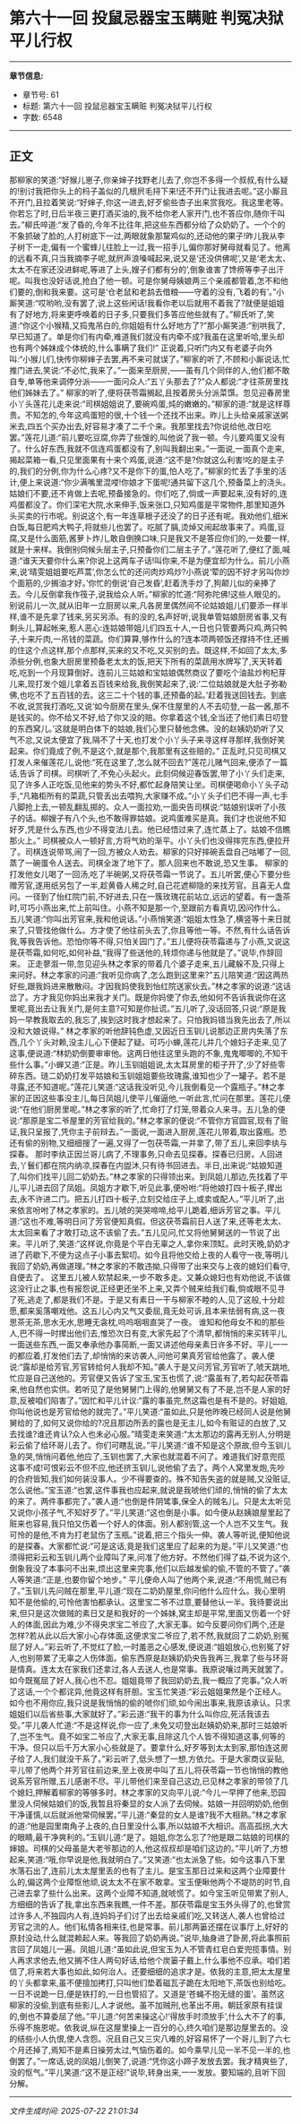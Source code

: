 # 第六十一回 投鼠忌器宝玉瞒赃 判冤决狱平儿行权

---

**章节信息:**
- 章节号: 61
- 标题: 第六十一回 投鼠忌器宝玉瞒赃 判冤决狱平儿行权
- 字数: 6548

---

## 正文

那柳家的笑道:“好猴儿崽子,你亲婶子找野老儿去了,你岂不多得一个叔叔,有什么疑的!别讨我把你头上的杩子盖似的几根屄毛挦下来!还不开门让我进去呢。”这小厮且不开门,且拉着笑说:“好婶子,你这一进去,好歹偷些杏子出来赏我吃。我这里老等。你若忘了时,日后半夜三更打酒买油的,我不给你老人家开门,也不答应你,随你干叫去。”柳氏啐道:“发了昏的,今年不比往年,把这些东西都分给了众奶奶了。一个个的不象抓破了脸的,人打树底下一过,两眼就象那黧鸡似的,还动他的果子!昨儿我从李子树下一走,偏有一个蜜蜂儿往脸上一过,我一招手儿,偏你那好舅母就看见了。他离的远看不真,只当我摘李子呢,就屄声浪嗓喊起来,说又是‘还没供佛呢’,又是‘老太太、太太不在家还没进鲜呢,等进了上头,嫂子们都有分的’,倒象谁害了馋痨等李子出汗呢。叫我也没好话说,抢白了他一顿。可是你舅母姨娘两三个亲戚都管着,怎不和他们要的,倒和我来要。这可是‘仓老鼠和老鸹去借粮——守着的没有,飞着的有’。”小厮笑道:“哎哟哟,没有罢了,说上这些闲话!我看你老以后就用不着我了?就便是姐姐有了好地方,将来更呼唤着的日子多,只要我们多答应他些就有了。”柳氏听了,笑道:“你这个小猴精,又捣鬼吊白的,你姐姐有什么好地方了?”那小厮笑道:“别哄我了,早已知道了。单是你们有内牵,难道我们就没有内牵不成?我虽在这里听哈,里头却也有两个姊妹成个体统的,什么事瞒了我们!”
正说着,只听门内又有老婆子向外叫:“小猴儿们,快传你柳婶子去罢,再不来可就误了。”柳家的听了,不顾和小厮说话,忙推门进去,笑说:“不必忙,我来了。”一面来至厨房,——虽有几个同伴的人,他们都不敢自专,单等他来调停分派——一面问众人:“五丫头那去了?”众人都说:“才往茶房里找他们姊妹去了。”
柳家的听了,便将茯苓霜搁起,且按着房头分派菜馔。忽见迎春房里小丫头莲花儿走来说:“司棋姐姐说了,要碗鸡蛋,炖的嫩嫩的。”柳家的道:“就是这样尊贵。不知怎的,今年这鸡蛋短的很,十个钱一个还找不出来。昨儿上头给亲戚家送粥米去,四五个买办出去,好容易才凑了二千个来。我那里找去?你说给他,改日吃罢。”莲花儿道:“前儿要吃豆腐,你弄了些馊的,叫他说了我一顿。今儿要鸡蛋又没有了。什么好东西,我就不信连鸡蛋都没有了,别叫我翻出来。”一面说,一面真个走来,揭起菜箱一看,只见里面果有十来个鸡蛋,说道:“这不是?你就这么利害!吃的是主子的,我们的分例,你为什么心疼?又不是你下的蛋,怕人吃了。”柳家的忙丢了手里的活计,便上来说道:“你少满嘴里混唚!你娘才下蛋呢!通共留下这几个,预备菜上的浇头。姑娘们不要,还不肯做上去呢,预备接急的。你们吃了,倘或一声要起来,没有好的,连鸡蛋都没了。你们深宅大院,水来伸手,饭来张口,只知鸡蛋是平常物件,那里知道外头买卖的行市呢。别说这个,有一年连草根子还没了的日子还有呢。我劝他们,细米白饭,每日肥鸡大鸭子,将就些儿也罢了。吃腻了膈,烫焯又闹起故事来了。鸡蛋,豆腐,又是什么面筋,酱萝卜炸儿,敢自倒换口味,只是我又不是答应你们的,一处要一样,就是十来样。我倒别伺候头层主子,只预备你们二层主子了。”莲花听了,便红了面,喊道:“谁天天要你什么来?你说上这两车子话!叫你来,不是为便宜却为什么。前儿小燕来,说‘晴雯姐姐要吃芦蒿’,你怎么忙的还问肉炒鸡炒?小燕说‘荤的因不好才另叫你炒个面筋的,少搁油才好。’你忙的倒说‘自己发昏’,赶着洗手炒了,狗颠儿似的亲捧了去。今儿反倒拿我作筏子,说我给众人听。”柳家的忙道:“阿弥陀佛!这些人眼见的。别说前儿一次,就从旧年一立厨房以来,凡各房里偶然间不论姑娘姐儿们要添一样半样,谁不是先拿了钱来,另买另添。有的没的,名声好听,说我单管姑娘厨房省事,又有剩头儿,算起帐来,惹人恶心:连姑娘带姐儿们四五十人,一日也只管要两只鸡,两只鸭子,十来斤肉,一吊钱的菜蔬。你们算算,够作什么的?连本项两顿饭还撑持不住,还搁的住这个点这样,那个点那样,买来的又不吃,又买别的去。既这样,不如回了太太,多添些分例,也象大厨房里预备老太太的饭,把天下所有的菜蔬用水牌写了,天天转着吃,吃到一个月现算倒好。连前儿三姑娘和宝姑娘偶然商议了要吃个油盐炒枸杞芽儿来,现打发个姐儿拿着五百钱来给我,我倒笑起来了,说:‘二位姑娘就是大肚子弥勒佛,也吃不了五百钱的去。这三二十个钱的事,还预备的起。’赶着我送回钱去。到底不收,说赏我打酒吃,又说‘如今厨房在里头,保不住屋里的人不去叨登,一盐一酱,那不是钱买的。你不给又不好,给了你又没的赔。你拿着这个钱,全当还了他们素日叨登的东西窝儿。’这就是明白体下的姑娘,我们心里只替他念佛。没的赵姨奶奶听了又气不忿,又说太便宜了我,隔不了十天,也打发个小丫头子来寻这样寻那样,我倒好笑起来。你们竟成了例,不是这个,就是那个,我那里有这些赔的。”
正乱时,只见司棋又打发人来催莲花儿,说他:“死在这里了,怎么就不回去?”莲花儿赌气回来,便添了一篇话,告诉了司棋。司棋听了,不免心头起火。此刻伺候迎春饭罢,带了小丫头们走来,见了许多人正吃饭,见他来的势头不好,都忙起身陪笑让坐。司棋便喝命小丫头子动手,“凡箱柜所有的菜蔬,只管丢出去喂狗,大家赚不成。”小丫头子们巴不得一声,七手八脚抢上去,一顿乱翻乱掷的。众人一面拉劝,一面央告司棋说:“姑娘别误听了小孩子的话。柳嫂子有八个头,也不敢得罪姑娘。说鸡蛋难买是真。我们才也说他不知好歹,凭是什么东西,也少不得变法儿去。他已经悟过来了,连忙蒸上了。姑娘不信瞧那火上。”
司棋被众人一顿好言,方将气劝的渐平。小丫头们也没得摔完东西,便拉开了。司棋连说带骂,闹了一回,方被众人劝去。柳家的只好摔碗丢盘自己咕嘟了一回,蒸了一碗蛋令人送去。司棋全泼了地下了。那人回来也不敢说,恐又生事。
柳家的打发他女儿喝了一回汤,吃了半碗粥,又将茯苓霜一节说了。五儿听罢,便心下要分些赠芳官,遂用纸另包了一半,趁黄昏人稀之时,自己花遮柳隐的来找芳官。且喜无人盘问。一径到了怡红院门前,不好进去,只在一簇玫瑰花前站立,远远的望着。有一盏茶时,可巧小燕出来,忙上前叫住。小燕不知是那一个,至跟前方看真切,因问作什么。五儿笑道:“你叫出芳官来,我和他说话。”小燕悄笑道:“姐姐太性急了,横竖等十来日就来了,只管找他做什么。方才使了他往前头去了,你且等他一等。不然,有什么话告诉我,等我告诉他。恐怕你等不得,只怕关园门了。”五儿便将茯苓霜递与了小燕,又说这是茯苓霜,如何吃,如何补益,“我得了些送他的,转烦你递与他就是了。”说毕,作辞回来。
正走蓼溆一带,忽见迎头林之孝家的带着几个婆子走来,五儿藏躲不及,只得上来问好。林之孝家的问道:“我听见你病了,怎么跑到这里来?”五儿陪笑道:“因这两热好些,跟我妈进来散散闷。才因我妈使我到怡红院送家伙去。”林之孝家的说道:“这话岔了。方才我见你妈出来我才关门。既是你妈使了你去,他如何不告诉我说你在这里呢,竟出去让我关门,是何主意?可知是你扯谎。”五儿听了,没话回答,只说:“原是我妈一早教我取去的,我忘了,挨到这时我才想起来了。只怕我妈错当我先出去了,所以没和大娘说得。”
林之孝家的听他辞钝色虚,又因近日玉钏儿说那边正房内失落了东西,几个丫头对赖,没主儿,心下便起了疑。可巧小蝉,莲花儿并几个媳妇子走来,见了这事,便说道:“林奶奶倒要审审他。这两日他往这里头跑的不象,鬼鬼唧唧的,不知干些什么事。”小蝉又道:“正是。昨儿玉钏姐姐说,太太耳房里的柜子开了,少了好些零碎东西。琏二奶奶打发平姑娘和玉钏姐姐要些玫瑰露,谁知也少了一罐子。若不是寻露,还不知道呢。”莲花儿笑道:“这话我没听见,今儿我倒看见一个露瓶子。”林之孝家的正因这些事没主儿,每日凤姐儿使平儿催逼他,一听此言,忙问在那里。莲花儿便说:“在他们厨房里呢。”林之孝家的听了,忙命打了灯笼,带着众人来寻。五儿急的便说:“那原是宝二爷屋里的芳官给我的。”林之孝家的便说:“不管你方官圆官,现有了赃证,我只呈报了,凭你主子前辩去。”一面说,一面进入厨房,莲花儿带着,取出露瓶。恐还有偷的别物,又细细搜了一遍,又得了一包茯苓霜,一并拿了,带了五儿,来回李纨与探春。
那时李纨正因兰哥儿病了,不理事务,只命去见探春。探春已归房。人回进去,丫鬟们都在院内纳凉,探春在内盥沐,只有待书回进去。半日,出来说:“姑娘知道了,叫你们找平儿回二奶奶去。”林之孝家的只得领出来。到凤姐儿那边,先找着了平儿,平儿进去回了凤姐。凤姐方才歇下,听见此事,便吩咐:“将他娘打四十板子,撵出去,永不许进二门。把五儿打四十板子,立刻交给庄子上,或卖或配人。”平儿听了,出来依言吩咐了林之孝家的。五儿唬的哭哭啼啼,给平儿跪着,细诉芳官之事。平儿道:“这也不难,等明日问了芳官便知真假。但这茯苓霜前日人送了来,还等老太太、太太回来看了才敢打动,这不该偷了去。”五儿见问,忙又将他舅舅送的一节说了出来。平儿听了,笑道:“这样说,你竟是个平白无辜之人,拿你来顶缸。此时天晚,奶奶才进了药歇下,不便为这点子小事去絮叨。如今且将他交给上夜的人看守一夜,等明儿我回了奶奶,再做道理。”林之孝家的不敢违拗,只得带了出来交与上夜的媳妇们看守,自便去了。
这里五儿被人软禁起来,一步不敢多走。又兼众媳妇也有劝他说,不该做这没行止之事,也有报怨说,正经更还坐不上来,又弄个贼来给我们看,倘或眼不见寻了死,逃走了,都是我们不是。于是又有素日一干与柳家不睦的人,见了这般,十分趁愿,都来奚落嘲戏他。这五儿心内又气又委屈,竟无处可诉,且本来怯弱有病,这一夜思茶无茶,思水无水,思睡无衾枕,呜呜咽咽直哭了一夜。
谁知和他母女不和的那些人,巴不得一时撵出他们去,惟恐次日有变,大家先起了个清早,都悄悄的来买转平儿,一面送些东西,一面又奉承他办事简断,一面又讲述他母亲素日许多不好。平儿一一的都应着,打发他们去了,却悄悄的来访袭人,问他可果真芳官给他露了。袭人便说:“露却是给芳官,芳官转给何人我却不知。”袭人于是又问芳官,芳官听了,唬天跳地,忙应是自己送他的。芳官便又告诉了宝玉,宝玉也慌了,说:“露虽有了,若勾起茯苓霜来,他自然也实供。若听见了是他舅舅门上得的,他舅舅又有了不是,岂不是人家的好意,反被咱们陷害了。”因忙和平儿计议:“露的事虽完,然这霜也是有不是的。好姐姐,你叫他说也是芳官给他的就完了。”平儿笑道:“虽如此,只是他昨晚已经同人说是他舅舅给的了,如何又说你给的?况且那边所丢的露也是无主儿,如今有赃证的白放了,又去找谁?谁还肯认?众人也未必心服。”晴雯走来笑道:“太太那边的露再无别人,分明是彩云偷了给环哥儿去了。你们可瞎乱说。”平儿笑道:“谁不知是这个原故,但今玉钏儿急的哭,悄悄问着他,他应了,玉钏也罢了,大家也就混着不问了。难道我们好意兜揽这事不成!可恨彩云不但不应,他还挤玉钏儿,说他偷了去了。两个人窝里发炮,先吵的合府皆知,我们如何装没事人。少不得要查的。殊不知告失盗的就是贼,又没赃证,怎么说他。”宝玉道:“也罢,这件事我也应起来,就说是我唬他们顽的,悄悄的偷了太太的来了。两件事都完了。”袭人道:“也倒是件阴骘事,保全人的贼名儿。只是太太听见又说你小孩子气,不知好歹了。”平儿笑道:“这也倒是小事。如今便从赵姨娘屋里起了赃来也容易,我只怕又伤着一个好人的体面。别人都别管,这一个人岂不又生气。我可怜的是他,不肯为打老鼠伤了玉瓶。”说着,把三个指头一伸。袭人等听说,便知他说的是探春。大家都忙说:“可是这话,竟是我们这里应了起来的为是。”平儿又笑道:“也须得把彩云和玉钏儿两个业障叫了来,问准了他方好。不然他们得了益,不说为这个,倒象我没了本事问不出来,烦出这里来完事,他们以后越发偷的偷,不管的不管了。”袭人等笑道:“正是,也要你留个地步。”
平儿便命人叫了他两个来,说道:“不用慌,贼已有了。”玉钏儿先问贼在那里,平儿道:“现在二奶奶屋里,你问他什么应什么。我心里明知不是他偷的,可怜他害怕都承认。这里宝二爷不过意,要替他认一半。我待要说出来,但只是这次做贼的素日又是和我好的一个姊妹,窝主却是平常,里面又伤着一个好人的体面,因此为难,少不得央求宝二爷应了,大家无事。如今反要问你们两个,还是怎样?若从此以后大家小心存体面,这便求宝二爷应了,若不然,我就回了二奶奶,别冤屈了好人。”彩云听了,不觉红了脸,一时羞恶之心感发,便说道:“姐姐放心,也别冤了好人,也别带累了无辜之人伤体面。偷东西原是赵姨奶奶央告我再三,我拿了些与环哥是情真。连太太在家我们还拿过,各人去送人,也是常事。我原说嚷过两天就罢了。如今既冤屈了好人,我心也不忍。姐姐竟带了我回奶奶去,我一概应了完事。”众人听了这话,一个个都诧异,他竟这样有肝胆。宝玉忙笑道:“彩云姐姐果然是个正经人。如今也不用你应,我只说是我悄悄的偷的唬你们顽,如今闹出事来,我原该承认。只求姐姐们以后省些事,大家就好了。”彩云道:“我干的事为什么叫你应,死活我该去受。”平儿袭人忙道:“不是这样说,你一应了,未免又叨登出赵姨奶奶来,那时三姑娘听了,岂不生气。竟不如宝二爷应了,大家无事,且除这几个人皆不得知道这事,何等的干净。但只以后千万大家小心些就是了。要拿什么,好歹等到太太到家,那怕连这房子给了人,我们就没干系了。”彩云听了,低头想了一想,方依允。于是大家商议妥贴,平儿带了他两个并芳官往前边来,至上夜房中叫了五儿,将茯苓霜一节也悄悄的教他说系芳官所赠,五儿感谢不尽。平儿带他们来至自己这边,已见林之孝家的带领了几个媳妇,押解着柳家的等够多时。林之孝家的又向平儿说:“今儿一早押了他来,恐园里没人伺候姑娘们的饭,我暂且将秦显的女人派了去伺候。姑娘一并回明奶奶,他倒干净谨慎,以后就派他常伺候罢。”平儿道:“秦显的女人是谁?我不大相熟。”林之孝家的道:“他是园里南角子上夜的,白日里没什么事,所以姑娘不大相识。高高孤拐,大大的眼睛,最干净爽利的。”玉钏儿道:“是了。姐姐,你怎么忘了?他是跟二姑娘的司棋的婶娘。司棋的父母虽是大老爷那边的人,他这叔叔却是咱们这边的。”平儿听了,方想起来,笑道:“哦,你早说是他,我就明白了。”又笑道:“也太派急了些。如今这事八下里水落石出了,连前儿太太屋里丢的也有了主儿。是宝玉那日过来和这两个业障要什么的,偏这两个业障怄他顽,说太太不在家不敢拿。宝玉便瞅他两个不堤防的时节,自己进去拿了些什么出来。这两个业障不知道,就唬慌了。如今宝玉听见带累了别人,方细细的告诉了我,拿出东西来我瞧,一件不差。那茯苓霜是宝玉外头得了的,也曾赏过许多人,不独园内人有,连妈妈子们讨了出去给亲戚们吃,又转送人,袭人也曾给过芳官之流的人。他们私情各相来往,也是常事。前儿那两篓还摆在议事厅上,好好的原封没动,什么就混赖起人来。等我回了奶奶再说。”说毕,抽身进了卧房,将此事照前言回了凤姐儿一遍。凤姐儿道:“虽如此说,但宝玉为人不管青红皂白爱兜揽事情。别人再求求他去,他又搁不住人两句好话,给他个炭篓子戴上,什么事他不应承。咱们若信了,将来若大事也如此,如何治人。还要细细的追求才是。依我的主意,把太太屋里的丫头都拿来,虽不便擅加拷打,只叫他们垫着磁瓦子跪在太阳地下,茶饭也别给吃。一日不说跪一日,便是铁打的,一日也管招了。又道是‘苍蝇不抱无缝的蛋’。虽然这柳家的没偷,到底有些影儿,人才说他。虽不加贼刑,也革出不用。朝廷家原有挂误的,倒也不算委屈了他。”平儿道:“何苦来操这心!‘得放手时须放手’,什么大不了的事,乐得不施恩呢。依我说,纵在这屋里操上一百分的心,终久咱们是那边屋里去的。没的结些小人仇恨,使人含怨。况且自己又三灾八难的,好容易怀了一个哥儿,到了六七个月还掉了,焉知不是素日操劳太过,气恼伤着的。如今乘早儿见一半不见一半的,也倒罢了。”一席话,说的凤姐儿倒笑了,说道:“凭你这小蹄子发放去罢。我才精爽些了,没的怄气。”平儿笑道:“这不是正经!”说毕,转身出来,一一发放。要知端的,且听下回分解。

---

*文件生成时间: 2025-07-22 21:01:34*
